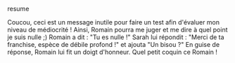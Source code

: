 resume

Coucou, ceci est un message inutile pour faire un test afin d'évaluer mon niveau de médiocrité ! Ainsi, Romain pourra me juger et me dire à quel point je suis nulle ;)
Romain a dit : "Tu es nulle !"
Sarah lui répondit : "Merci de ta franchise, espèce de débile profond !" et ajouta "Un bisou ?"
En guise de réponse, Romain lui fit un doigt d'honneur. Quel petit coquin ce Romain !
